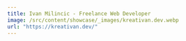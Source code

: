 ```yaml
---
title: Ivan Milincic - Freelance Web Developer
image: /src/content/showcase/_images/kreativan.dev.webp
url: "https://kreativan.dev/"
---
```

